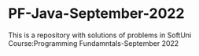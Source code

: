 # PF-Java-September-2022
This is a repository with solutions of problems in SoftUni Course:Programming Fundamntals-September 2022
